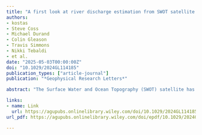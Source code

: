 ```yaml
---
title: "A first look at river discharge estimation from SWOT satellite observations"
authors:
- kostas
- Steve Coss
- Michael Durand
- Colin Gleason
- Travis Simmons
- Nikki Tebaldi
- et al.
date: "2025-05-03T00:00:00Z"
doi: "10.1029/2024GL114185"
publication_types: ["article-journal"]
publication: "*Geophysical Research Letters*"

abstract: "The Surface Water and Ocean Topography (SWOT) satellite has the potential to transform global hydrologic science by offering simultaneous and synoptic estimates of river discharge and other hydraulic variables. Discharge is estimated from SWOT observations of water surface elevation, width, and slope. A first assessment using just the highest quality SWOT measurements, over the first 15 months (March 2023–July 2024) of the mission evaluated at 65 gauged reaches shows results consistent with pre-launch expectations. SWOT estimates track discharge dynamics without relying on any gauge information: median correlation is 0.73, with a correlation interquartile range of 0.51–0.89. SWOT estimates capture discharge magnitude correctly in some cases but are biased (median bias is 50%) in others. There are already a total of 11,274 ungauged global locations with highest quality SWOT measurements where SWOT discharge is expected to accurately track discharge variations: this value will increase as SWOT data record length grows, algorithms are refined and SWOT measurements are reprocessed. This first look indicates that SWOT discharge is performing as expected for SWOT data that achieve performance requirements, providing observed information on discharge variations in ungauged basins globally."

links:
- name: Link
  url: https://agupubs.onlinelibrary.wiley.com/doi/10.1029/2024GL114185
url_pdf: https://agupubs.onlinelibrary.wiley.com/doi/epdf/10.1029/2024GL114185

---
```

